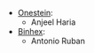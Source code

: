 - [Onestein](https://www.onestein.nl):
  - Anjeel Haria
- [Binhex](https://binhex.cloud):
  - Antonio Ruban
